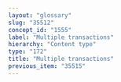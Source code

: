 ```yaml
---
layout: "glossary"
slug: "35512"
concept_id: "1555"
label: "Multiple transactions"
hierarchy: "Content type"
type: "172"
title: "Multiple transactions"
previous_item: "35515"
---
```

